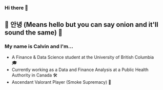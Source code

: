### Hi there 👋

## 🙇 안녕 (Means hello but you can say onion and it'll sound the same) 🙇
### My name is Calvin and I'm...

* A Finance & Data Science student at the University of British Columbia 🎓 <br>
* Currently working as a Data and Finance Analysis at a Public Health Authority in Canada 🛠 <br>
* Ascendant Valorant Player (Smoke Supremacy) 🔫
